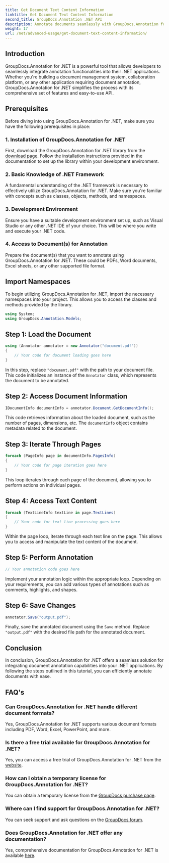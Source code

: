 ```yaml
---
title: Get Document Text Content Information
linktitle: Get Document Text Content Information
second_title: GroupDocs.Annotation .NET API
description: Annotate documents seamlessly with GroupDocs.Annotation for .NET. Integrate annotation functionalities into your .NET applications effortlessly.
weight: 17
url: /net/advanced-usage/get-document-text-content-information/
---
```

## Introduction
GroupDocs.Annotation for .NET is a powerful tool that allows developers to seamlessly integrate annotation functionalities into their .NET applications. Whether you're building a document management system, collaboration platform, or any other application requiring document annotation, GroupDocs.Annotation for .NET simplifies the process with its comprehensive set of features and easy-to-use API.
## Prerequisites
Before diving into using GroupDocs.Annotation for .NET, make sure you have the following prerequisites in place:
### 1. Installation of GroupDocs.Annotation for .NET
First, download the GroupDocs.Annotation for .NET library from the [download page](https://releases.groupdocs.com/annotation/net/). Follow the installation instructions provided in the documentation to set up the library within your development environment.
### 2. Basic Knowledge of .NET Framework
A fundamental understanding of the .NET framework is necessary to effectively utilize GroupDocs.Annotation for .NET. Make sure you're familiar with concepts such as classes, objects, methods, and namespaces.
### 3. Development Environment
Ensure you have a suitable development environment set up, such as Visual Studio or any other .NET IDE of your choice. This will be where you write and execute your .NET code.
### 4. Access to Document(s) for Annotation
Prepare the document(s) that you want to annotate using GroupDocs.Annotation for .NET. These could be PDFs, Word documents, Excel sheets, or any other supported file format.

## Import Namespaces
To begin utilizing GroupDocs.Annotation for .NET, import the necessary namespaces into your project. This allows you to access the classes and methods provided by the library.
```csharp
using System;
using GroupDocs.Annotation.Models;
```
## Step 1: Load the Document
```csharp
using (Annotator annotator = new Annotator("document.pdf"))
{
    // Your code for document loading goes here
}
```
In this step, replace `"document.pdf"` with the path to your document file. This code initializes an instance of the `Annotator` class, which represents the document to be annotated.
## Step 2: Access Document Information
```csharp
IDocumentInfo documentInfo = annotator.Document.GetDocumentInfo();
```
This code retrieves information about the loaded document, such as the number of pages, dimensions, etc. The `documentInfo` object contains metadata related to the document.
## Step 3: Iterate Through Pages
```csharp
foreach (PageInfo page in documentInfo.PagesInfo)
{
    // Your code for page iteration goes here
}
```
This loop iterates through each page of the document, allowing you to perform actions on individual pages.
## Step 4: Access Text Content
```csharp
foreach (TextLineInfo textLine in page.TextLines)
{
    // Your code for text line processing goes here
}
```
Within the page loop, iterate through each text line on the page. This allows you to access and manipulate the text content of the document.
## Step 5: Perform Annotation
```csharp
// Your annotation code goes here
```
Implement your annotation logic within the appropriate loop. Depending on your requirements, you can add various types of annotations such as comments, highlights, and shapes.
## Step 6: Save Changes
```csharp
annotator.Save("output.pdf");
```
Finally, save the annotated document using the `Save` method. Replace `"output.pdf"` with the desired file path for the annotated document.

## Conclusion
In conclusion, GroupDocs.Annotation for .NET offers a seamless solution for integrating document annotation capabilities into your .NET applications. By following the steps outlined in this tutorial, you can efficiently annotate documents with ease.
## FAQ's
### Can GroupDocs.Annotation for .NET handle different document formats?
Yes, GroupDocs.Annotation for .NET supports various document formats including PDF, Word, Excel, PowerPoint, and more.
### Is there a free trial available for GroupDocs.Annotation for .NET?
Yes, you can access a free trial of GroupDocs.Annotation for .NET from the [website](https://releases.groupdocs.com/).
### How can I obtain a temporary license for GroupDocs.Annotation for .NET?
You can obtain a temporary license from the [GroupDocs purchase page](https://purchase.groupdocs.com/temporary-license/).
### Where can I find support for GroupDocs.Annotation for .NET?
You can seek support and ask questions on the [GroupDocs forum](https://forum.groupdocs.com/c/annotation/10).
### Does GroupDocs.Annotation for .NET offer any documentation?
Yes, comprehensive documentation for GroupDocs.Annotation for .NET is available [here](https://tutorials.groupdocs.com/annotation/net/).

